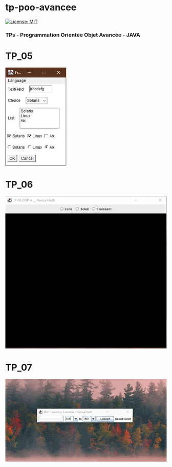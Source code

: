 # tp-poo-avancee
[![License: MIT](https://img.shields.io/badge/License-MIT-yellow.svg)](https://opensource.org/licenses/MIT)
### TPs - Programmation Orientée Objet Avancée - JAVA


# TP_05
![Alt Text](./gifs/TP05.jpg)
# TP_06
![Alt Text](./gifs/TP06.gif)
# TP_07
![Alt Text](./gifs/TP07.gif)